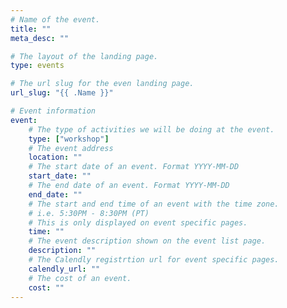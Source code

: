 ```yaml
---
# Name of the event.
title: ""
meta_desc: ""

# The layout of the landing page.
type: events

# The url slug for the even landing page.
url_slug: "{{ .Name }}"

# Event information
event:
    # The type of activities we will be doing at the event.
    type: ["workshop"]
    # The event address
    location: ""
    # The start date of an event. Format YYYY-MM-DD
    start_date: ""
    # The end date of an event. Format YYYY-MM-DD
    end_date: ""
    # The start and end time of an event with the time zone.
    # i.e. 5:30PM - 8:30PM (PT)
    # This is only displayed on event specific pages.
    time: ""
    # The event description shown on the event list page.
    description: ""
    # The Calendly registrtion url for event specific pages.
    calendly_url: ""
    # The cost of an event.
    cost: ""
---
```


